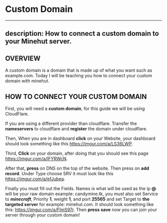 # Custom Domain 

---
description: How to connect a custom domain to your Minehut server.
---

## OVERVIEW

A custom domain is a domain that is made up of what you want such as example.com. Today I will be teaching you how to connect your custom domain with minehut.

## HOW TO CONNECT YOUR CUSTOM DOMAIN

First, you will need a **custom domain**, for this guide we will be using CloudFlare.

If you are using a different provider than cloudflare. Transfer the **nameservers** to cloudflare and **register** the domain under cloudflare.

Then, When you are in dashboard **click** on your Website, your dashboard should look something like this https://imgur.com/a/LS36LWP.

Third, **Click** on your domain, after doing that you should see this page https://imgur.com/a/lFYRWcN.

After that, **press** on DNS on the top of the website. Then press on **add record**. Under Type choose SRV it must look like this https://imgur.com/a/efJubea.

Finally you must fill out the Fields. Names is what will be used as the ip **@** will be your raw domain example: candymine.tk, you must also set Service to **_minecraft_**, Priority **1**, weight **1**, and port **25565** and set Target to **the targeted server** for example: minehut.com. It should look something like this: https://imgur.com/a/FImS97r. Then **press save** now you can join your server through your custom domain!
